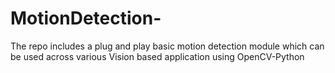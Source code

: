 # MotionDetection-
The repo includes a plug and play basic motion detection module which can be used across various Vision based application using OpenCV-Python
